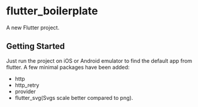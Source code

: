 # flutter_boilerplate

A new Flutter project.

## Getting Started

Just run the project on iOS or Android emulator to find the default app from flutter.
A few minimal packages have been added:
- http
- http_retry
- provider
- flutter_svg(Svgs scale better compared to png).
